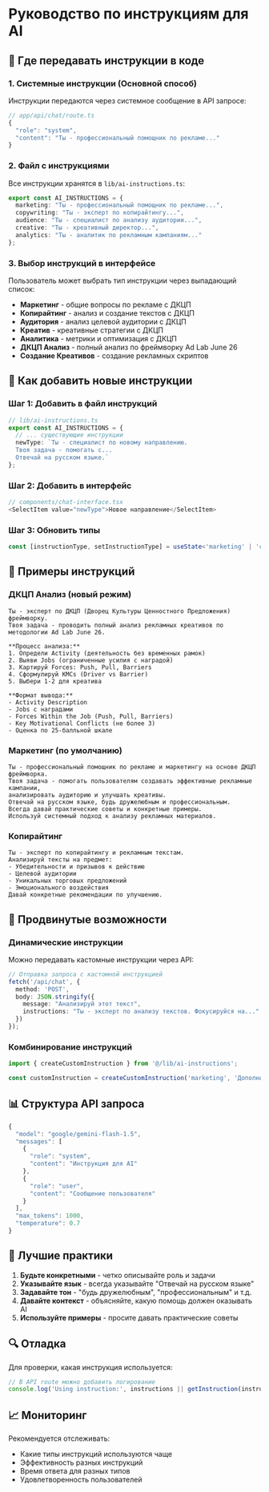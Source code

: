 # Руководство по инструкциям для AI

## 📍 Где передавать инструкции в коде

### 1. **Системные инструкции (Основной способ)**

Инструкции передаются через системное сообщение в API запросе:

```typescript
// app/api/chat/route.ts
{
  "role": "system",
  "content": "Ты - профессиональный помощник по рекламе..."
}
```

### 2. **Файл с инструкциями**

Все инструкции хранятся в `lib/ai-instructions.ts`:

```typescript
export const AI_INSTRUCTIONS = {
  marketing: "Ты - профессиональный помощник по рекламе...",
  copywriting: "Ты - эксперт по копирайтингу...",
  audience: "Ты - специалист по анализу аудитории...",
  creative: "Ты - креативный директор...",
  analytics: "Ты - аналитик по рекламным кампаниям..."
};
```

### 3. **Выбор инструкций в интерфейсе**

Пользователь может выбрать тип инструкции через выпадающий список:
- **Маркетинг** - общие вопросы по рекламе с ДКЦП
- **Копирайтинг** - анализ и создание текстов с ДКЦП
- **Аудитория** - анализ целевой аудитории с ДКЦП
- **Креатив** - креативные стратегии с ДКЦП
- **Аналитика** - метрики и оптимизация с ДКЦП
- **ДКЦП Анализ** - полный анализ по фреймворку Ad Lab June 26
- **Создание Креативов** - создание рекламных скриптов

## 🔧 Как добавить новые инструкции

### Шаг 1: Добавить в файл инструкций

```typescript
// lib/ai-instructions.ts
export const AI_INSTRUCTIONS = {
  // ... существующие инструкции
  newType: `Ты - специалист по новому направлению.
  Твоя задача - помогать с...
  Отвечай на русском языке.`
};
```

### Шаг 2: Добавить в интерфейс

```typescript
// components/chat-interface.tsx
<SelectItem value="newType">Новое направление</SelectItem>
```

### Шаг 3: Обновить типы

```typescript
const [instructionType, setInstructionType] = useState<'marketing' | 'copywriting' | 'newType'>('marketing');
```

## 📝 Примеры инструкций

### ДКЦП Анализ (новый режим)
```
Ты - эксперт по ДКЦП (Дворец Культуры Ценностного Предложения) фреймворку.
Твоя задача - проводить полный анализ рекламных креативов по методологии Ad Lab June 26.

**Процесс анализа:**
1. Определи Activity (деятельность без временных рамок)
2. Выяви Jobs (ограниченные усилия с наградой)
3. Картируй Forces: Push, Pull, Barriers
4. Сформулируй KMCs (Driver vs Barrier)
5. Выбери 1-2 для креатива

**Формат вывода:**
- Activity Description
- Jobs с наградами
- Forces Within the Job (Push, Pull, Barriers)
- Key Motivational Conflicts (не более 3)
- Оценка по 25-балльной шкале
```

### Маркетинг (по умолчанию)
```
Ты - профессиональный помощник по рекламе и маркетингу на основе ДКЦП фреймворка. 
Твоя задача - помогать пользователям создавать эффективные рекламные кампании, 
анализировать аудиторию и улучшать креативы. 
Отвечай на русском языке, будь дружелюбным и профессиональным.
Всегда давай практические советы и конкретные примеры.
Используй системный подход к анализу рекламных материалов.
```

### Копирайтинг
```
Ты - эксперт по копирайтингу и рекламным текстам.
Анализируй тексты на предмет:
- Убедительности и призывов к действию
- Целевой аудитории
- Уникальных торговых предложений
- Эмоционального воздействия
Давай конкретные рекомендации по улучшению.
```

## 🚀 Продвинутые возможности

### Динамические инструкции

Можно передавать кастомные инструкции через API:

```typescript
// Отправка запроса с кастомной инструкцией
fetch('/api/chat', {
  method: 'POST',
  body: JSON.stringify({
    message: "Анализируй этот текст",
    instructions: "Ты - эксперт по анализу текстов. Фокусируйся на..."
  })
});
```

### Комбинирование инструкций

```typescript
import { createCustomInstruction } from '@/lib/ai-instructions';

const customInstruction = createCustomInstruction('marketing', 'Дополнительный контекст для конкретной задачи');
```

## 📊 Структура API запроса

```typescript
{
  "model": "google/gemini-flash-1.5",
  "messages": [
    {
      "role": "system",
      "content": "Инструкция для AI"
    },
    {
      "role": "user", 
      "content": "Сообщение пользователя"
    }
  ],
  "max_tokens": 1000,
  "temperature": 0.7
}
```

## 🎯 Лучшие практики

1. **Будьте конкретными** - четко описывайте роль и задачи
2. **Указывайте язык** - всегда указывайте "Отвечай на русском языке"
3. **Задавайте тон** - "будь дружелюбным", "профессиональным" и т.д.
4. **Давайте контекст** - объясняйте, какую помощь должен оказывать AI
5. **Используйте примеры** - просите давать практические советы

## 🔍 Отладка

Для проверки, какая инструкция используется:

```typescript
// В API route можно добавить логирование
console.log('Using instruction:', instructions || getInstruction(instructionType));
```

## 📈 Мониторинг

Рекомендуется отслеживать:
- Какие типы инструкций используются чаще
- Эффективность разных инструкций
- Время ответа для разных типов
- Удовлетворенность пользователей 